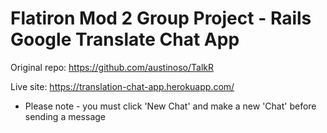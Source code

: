 # Flatiron Mod 2 Group Project - Rails Google Translate Chat App

Original repo: https://github.com/austinoso/TalkR

Live site: https://translation-chat-app.herokuapp.com/

* Please note - you must click 'New Chat' and make a new 'Chat' before sending a message